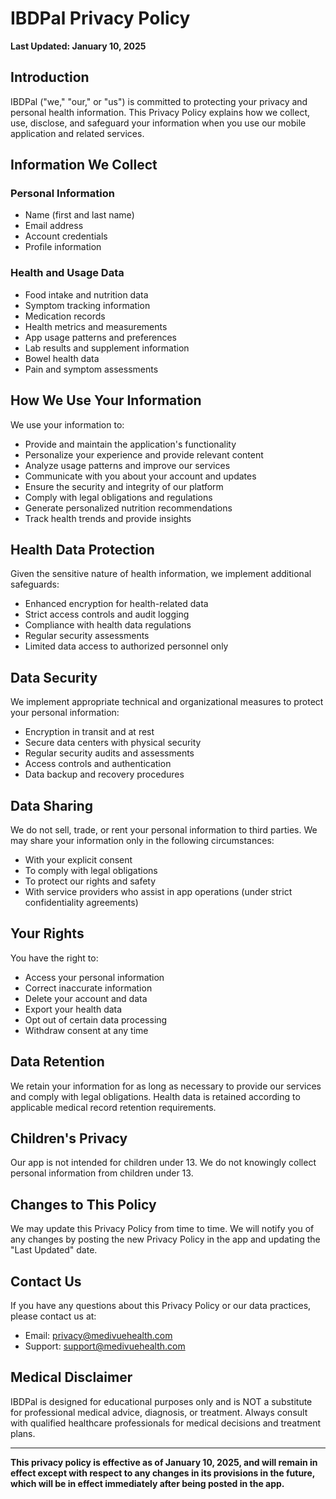 # IBDPal Privacy Policy

**Last Updated: January 10, 2025**

## Introduction

IBDPal ("we," "our," or "us") is committed to protecting your privacy and personal health information. This Privacy Policy explains how we collect, use, disclose, and safeguard your information when you use our mobile application and related services.

## Information We Collect

### Personal Information
- Name (first and last name)
- Email address
- Account credentials
- Profile information

### Health and Usage Data
- Food intake and nutrition data
- Symptom tracking information
- Medication records
- Health metrics and measurements
- App usage patterns and preferences
- Lab results and supplement information
- Bowel health data
- Pain and symptom assessments

## How We Use Your Information

We use your information to:
- Provide and maintain the application's functionality
- Personalize your experience and provide relevant content
- Analyze usage patterns and improve our services
- Communicate with you about your account and updates
- Ensure the security and integrity of our platform
- Comply with legal obligations and regulations
- Generate personalized nutrition recommendations
- Track health trends and provide insights

## Health Data Protection

Given the sensitive nature of health information, we implement additional safeguards:
- Enhanced encryption for health-related data
- Strict access controls and audit logging
- Compliance with health data regulations
- Regular security assessments
- Limited data access to authorized personnel only

## Data Security

We implement appropriate technical and organizational measures to protect your personal information:
- Encryption in transit and at rest
- Secure data centers with physical security
- Regular security audits and assessments
- Access controls and authentication
- Data backup and recovery procedures

## Data Sharing

We do not sell, trade, or rent your personal information to third parties. We may share your information only in the following circumstances:
- With your explicit consent
- To comply with legal obligations
- To protect our rights and safety
- With service providers who assist in app operations (under strict confidentiality agreements)

## Your Rights

You have the right to:
- Access your personal information
- Correct inaccurate information
- Delete your account and data
- Export your health data
- Opt out of certain data processing
- Withdraw consent at any time

## Data Retention

We retain your information for as long as necessary to provide our services and comply with legal obligations. Health data is retained according to applicable medical record retention requirements.

## Children's Privacy

Our app is not intended for children under 13. We do not knowingly collect personal information from children under 13.

## Changes to This Policy

We may update this Privacy Policy from time to time. We will notify you of any changes by posting the new Privacy Policy in the app and updating the "Last Updated" date.

## Contact Us

If you have any questions about this Privacy Policy or our data practices, please contact us at:
- Email: privacy@medivuehealth.com
- Support: support@medivuehealth.com

## Medical Disclaimer

IBDPal is designed for educational purposes only and is NOT a substitute for professional medical advice, diagnosis, or treatment. Always consult with qualified healthcare professionals for medical decisions and treatment plans.

---

**This privacy policy is effective as of January 10, 2025, and will remain in effect except with respect to any changes in its provisions in the future, which will be in effect immediately after being posted in the app.**
